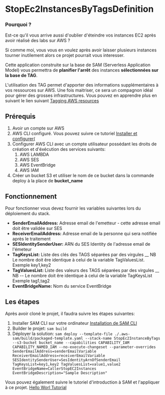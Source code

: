 # StopEc2InstancesByTagsDefinition
### Pourquoi ?
Est-ce qu'il vous arrive aussi d'oublier d'éteindre vos instances 
EC2 après avoir réalisé des labs sur AWS ?


Si comme moi, vous vous en voulez après avoir laisser plusieurs 
instances tourner inutilement alors ce projet pourrait vous interesser. 

Cette application construite sur la base de SAM (Serverless Application 
Model) vous permettra de **planifier l'arrêt** des instances **sélectionnées
sur la base de TAG**. 

L'utilisation des TAG permet d'apporter des informations supplémentaires à vos
ressources sur AWS. Une fois maitriser, ce sera un compagnon idéal pour gérer des grosses infrastructures.
Vous pouvez en apprendre plus en suivant le lien suivant [Tagging AWS resources](https://docs.aws.amazon.com/general/latest/gr/aws_tagging.html)


## Prérequis

1. Avoir un compte sur AWS
2. AWS CLI configuré. Vous pouvez suivre ce tutoriel [Installer et configurer(](https://docs.aws.amazon.com/serverless-application-model/latest/developerguide/install-sam-cli.html)
3. Configurer AWS CLI avec un compte utilisateur possédant les droits de création et d'éxécution des
services suivants:
   1. AWS LAMBDA
   2. AWS SES
   3. AWS EventBridge
   4. AWS IAM
4. Créer un bucket S3 et utiliser le nom de ce bucket dans la commande deploy à la place de **bucket_name**


## Fonctionnement

Pour fonctionner vous devez fournir les variables suivantes lors du déploiement du stack.

- **SenderEmailAddress:** Adresse email de l'emetteur - cette adresse email doit être validée sur SES
- **ReceiverEmailAddress:** Adresse email de la personne qui sera notifiée après le traitement
- **SESIdentitySenderUser:** ARN du SES Identity de l'adresse email de l'émeteur
- **TagKeysList:** Liste des clés des TAGS séparées par des virgules __ NB Le nombre doit êre identique à celui de la variable TagValuesList. Exemple key1,key2
- **TagValuesList:** Liste des valeurs des TAGS séparées par des virgules __ NB -- Le nombre doit êre identique à celui de la variable TagKeysList Exemple tag1,tag2
- **EventBridgeName:** Nom du service EventBridge

## Les étapes
Après avoir cloné le projet, il faudra suivre les étapes suivantes:

1. Installer SAM CLI sur votre ordinateur [Installation de SAM CLI](https://docs.aws.amazon.com/serverless-application-model/latest/developerguide/install-sam-cli.html)
3. Builder le projet: `sam build`
4. Déployer la solution: 
`sam deploy --template-file ./.aws-sam/build/packaged-template.yaml --stack-name StopEc2InstanceByTags --s3-bucket bucket_name --capabilities CAPABILITY_IAM CAPABILITY_NAMED_IAM --no-execute-changeset --parameter-overrides SenderEmailAddress=senderEmailVariable ReceiverEmailAddress=receiverEmailVariable SESIdentitySenderUser=SesIdentityArnOfSenderEmail TagKeysList=key1,key2 TagValuesList=value1,value2 EventBridgeName=CallerStopEC2Instances EventBridgeDescription="Sample Description"`


Vous pouvez également suivre le tutoriel d'introduction à SAM et l'appliquer à ce projet.
[Hello Worl Tutorial](https://docs.aws.amazon.com/serverless-application-model/latest/developerguide/serverless-getting-started-hello-world.html)
